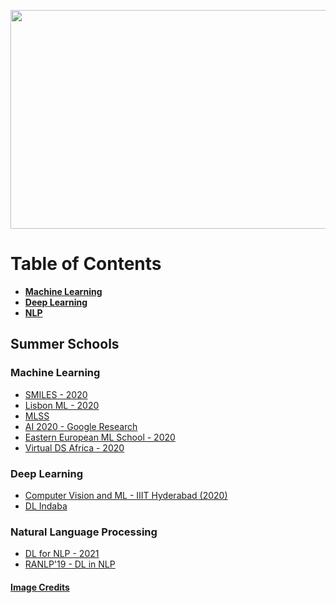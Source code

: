 <p align="center">
  <img width="760" height="350" src="https://edsurge.imgix.net/uploads/post/image/12261/shutterstock_715284859-1559085215.jpg?auto=compress%2Cformat&w=2000&h=810&fit=crop">
</p>

# Table of Contents
   - [**Machine Learning**](#machine-learning)
   - [**Deep Learning**](#deep-learning)
   - [**NLP**](#natural-language-processing)

## Summer Schools

### Machine Learning
   - [SMILES - 2020](https://smiles.skoltech.ru/school)
   - [Lisbon ML - 2020](http://lxmls.it.pt/2020/)
   - [MLSS](http://mlss.cc/)
   - [AI 2020 - Google Research](https://sites.google.com/view/aisummerschool2020/)
   - [Eastern European ML School - 2020](https://www.eeml.eu/)
   - [Virtual DS Africa - 2020](http://www.datascienceafrica.org/dsa2020kampala/)
  
### Deep Learning
   - [Computer Vision and ML - IIIT Hyderabad (2020)](http://cvit.iiit.ac.in/summerschoolseries/)
   - [DL Indaba](https://deeplearningindaba.com/2020/)
    
### Natural Language Processing
   - [DL for NLP - 2021](http://ixa2.si.ehu.es/deep_learning_seminar/)
   - [RANLP'19 - DL in NLP](https://dlinnlp.github.io/)

#### [Image Credits](https://www.edsurge.com/news/2019-05-28-despite-poor-performance-virtual-school-enrollment-continues-to-grow)
